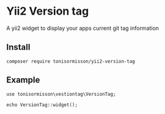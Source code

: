 # Yii2 Version tag
A yii2 widget to display your apps current git tag information
## Install
```
composer require tonisormisson/yii2-version-tag
```

## Example
```
use tonisormisson\vestiontag\VersionTag; 

echo VersionTag::widget();
```
    